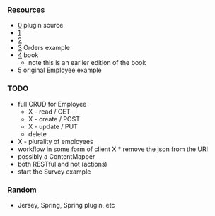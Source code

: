
### Resources

* [0](https://github.com/apache/struts/tree/master/plugins/rest) plugin source
* [1](http://www.jgeppert.com/2015/05/creating-java-web-applications-with-angularjs-and-struts2/)
* [2](https://www.concretepage.com/struts-2/struts-2-rest-web-service-integration-example)
* [3](https://github.com/apache/struts/tree/master/apps/rest-showcase) Orders example
* [4](https://learning.oreilly.com/library/view/restful-java-web/9781847196460/ch08.html) book
    * note this is an earlier edition of the book
* [5](https://www.concretepage.com/struts-2/struts-2-rest-web-service-integration-example) original Employee example

### TODO

* full CRUD for Employee
    * X - read / GET
    * X - create / POST
    * X - update / PUT
    * delete
* X - plurality of employees
* workflow in some form of client
X * remove the json from the URI
* possibly a ContentMapper
* both RESTful and not (actions)
* start the Survey example

### Random

* Jersey, Spring, Spring plugin, etc  
